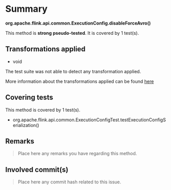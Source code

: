 # Summary
**org.apache.flink.api.common.ExecutionConfig.disableForceAvro()**

This method is **strong pseudo-tested**.
It is covered by 1 test(s). 


## Transformations applied

- void


The test suite was not able to detect any transformation applied.

More information about the transformations applied can be found [here](https://github.com/STAMP-project/pitest-descartes)

## Covering tests
This method is covered by 1 test(s).
* org.apache.flink.api.common.ExecutionConfigTest.testExecutionConfigSerialization()


## Remarks
> Place here any remarks you have regarding this method.

## Involved commit(s)

> Place here any commit hash related to this issue.
